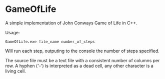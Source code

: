 # GameOfLife
A simple implementation of John Conways Game of Life in C++.

Usage:
```
GameOfLife.exe file_name number_of_steps
```

Will run each step, outputing to the console the number of steps specified.

The source file must be a text file with a consistent number of columns per row. A hyphen ('-') is interpreted as a dead cell, any other character is a living cell.